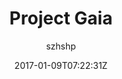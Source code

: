 ---
title: "Project Gaia"
github: https://github.com/szhielelp/JekyllTheme-ProjectGaia
demo: https://szhielelp.github.io/JekyllTheme-ProjectGaia/
author: szhshp

ssg:
  - Jekyll
cms:
  - No Cms
date: 2017-01-09T07:22:31Z
github_branch: master
description: "Jekyll Theme Project Gaia. V2 Beta Released !! Check it out -> "
---